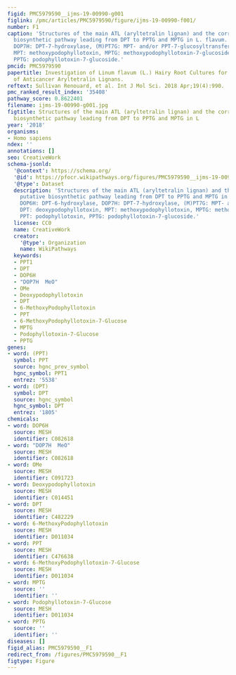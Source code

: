 ```yaml
---
figid: PMC5979590__ijms-19-00990-g001
figlink: /pmc/articles/PMC5979590/figure/ijms-19-00990-f001/
number: F1
caption: 'Structures of the main ATL (aryltetralin lignan) and the corresponding putative
  biosynthetic pathway leading from DPT to PPTG and MPTG in L. flavum. DOP6H: DPT-6-hydroxylase,
  DOP7H: DPT-7-hydroxylase, (M)PT7G: MPT- and/or PPT-7-glucosyltransferase, DPT: deoxypodophyllotoxin,
  MPT: methoxypodophyllotoxin, MPTG: methoxypodophyllotoxin-7-glucoside, PPT: podophyllotoxin,
  PPTG: podophyllotoxin-7-glucoside.'
pmcid: PMC5979590
papertitle: Investigation of Linum flavum (L.) Hairy Root Cultures for the Production
  of Anticancer Aryltetralin Lignans.
reftext: Sullivan Renouard, et al. Int J Mol Sci. 2018 Apr;19(4):990.
pmc_ranked_result_index: '35408'
pathway_score: 0.8622401
filename: ijms-19-00990-g001.jpg
figtitle: Structures of the main ATL (aryltetralin lignan) and the corresponding putative
  biosynthetic pathway leading from DPT to PPTG and MPTG in L
year: '2018'
organisms:
- Homo sapiens
ndex: ''
annotations: []
seo: CreativeWork
schema-jsonld:
  '@context': https://schema.org/
  '@id': https://pfocr.wikipathways.org/figures/PMC5979590__ijms-19-00990-g001.html
  '@type': Dataset
  description: 'Structures of the main ATL (aryltetralin lignan) and the corresponding
    putative biosynthetic pathway leading from DPT to PPTG and MPTG in L. flavum.
    DOP6H: DPT-6-hydroxylase, DOP7H: DPT-7-hydroxylase, (M)PT7G: MPT- and/or PPT-7-glucosyltransferase,
    DPT: deoxypodophyllotoxin, MPT: methoxypodophyllotoxin, MPTG: methoxypodophyllotoxin-7-glucoside,
    PPT: podophyllotoxin, PPTG: podophyllotoxin-7-glucoside.'
  license: CC0
  name: CreativeWork
  creator:
    '@type': Organization
    name: WikiPathways
  keywords:
  - PPT1
  - DPT
  - DOP6H
  - "DOP7H  MeO"
  - OMe
  - Deoxypodophyllotoxin
  - DPT
  - 6-MethoxyPodophyllotoxin
  - PPT
  - 6-MethoxyPodophyllotoxin-7-Glucose
  - MPTG
  - Podophyllotoxin-7-Glucose
  - PPTG
genes:
- word: (PPT)
  symbol: PPT
  source: hgnc_prev_symbol
  hgnc_symbol: PPT1
  entrez: '5538'
- word: (DPT)
  symbol: DPT
  source: hgnc_symbol
  hgnc_symbol: DPT
  entrez: '1805'
chemicals:
- word: DOP6H
  source: MESH
  identifier: C082618
- word: "DOP7H  MeO"
  source: MESH
  identifier: C082618
- word: OMe
  source: MESH
  identifier: C091723
- word: Deoxypodophyllotoxin
  source: MESH
  identifier: C014451
- word: DPT
  source: MESH
  identifier: C482229
- word: 6-MethoxyPodophyllotoxin
  source: MESH
  identifier: D011034
- word: PPT
  source: MESH
  identifier: C476638
- word: 6-MethoxyPodophyllotoxin-7-Glucose
  source: MESH
  identifier: D011034
- word: MPTG
  source: ''
  identifier: ''
- word: Podophyllotoxin-7-Glucose
  source: MESH
  identifier: D011034
- word: PPTG
  source: ''
  identifier: ''
diseases: []
figid_alias: PMC5979590__F1
redirect_from: /figures/PMC5979590__F1
figtype: Figure
---
```

